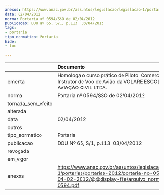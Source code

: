 ```yaml
---
anexos: https://www.anac.gov.br/assuntos/legislacao/legislacao-1/portarias/portarias-2012/portaria-no-0594-sso-de-04-02-2012/@@display-file/arquivo_norma/PA2012-0594.pdf
data: 02/04/2012
norma: Portaria nº 0594/SSO de 02/04/2012
publicacao: DOU Nº 65, S/1, p.113  03/04/2012
tags:
- portaria
tipo_normatico: Portaria
hide: 
- toc 
 
---
```


|                    | Documento                                                                                                                                                         |
|:-------------------|:------------------------------------------------------------------------------------------------------------------------------------------------------------------|
| ementa             | Homologa o curso prático de Piloto  Comercial de Avião e Instrutor de Voo de Avião da VOLARE ESCOLA DE AVIAÇÃO CIVIL LTDA.                                        |
| norma              | Portaria nº 0594/SSO de 02/04/2012                                                                                                                                |
| tornada_sem_efeito |                                                                                                                                                                   |
| alterada           |                                                                                                                                                                   |
| data               | 02/04/2012                                                                                                                                                        |
| outros             |                                                                                                                                                                   |
| tipo_normatico     | Portaria                                                                                                                                                          |
| publicacao         | DOU Nº 65, S/1, p.113  03/04/2012                                                                                                                                 |
| revogada           |                                                                                                                                                                   |
| em_vigor           |                                                                                                                                                                   |
| anexos             | https://www.anac.gov.br/assuntos/legislacao/legislacao-1/portarias/portarias-2012/portaria-no-0594-sso-de-04-02-2012/@@display-file/arquivo_norma/PA2012-0594.pdf |